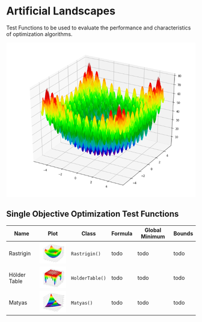 # Artificial Landscapes

Test Functions to be used to evaluate the performance and characteristics of optimization algorithms.

![Alt text](images/Rastrigin.png?raw=true "Rastrigin Formula")

## Single Objective Optimization Test Functions

| Name | Plot | Class | Formula | Global Minimum | Bounds |
| ------------- | ------------- | ------------- | ------------- | ------------- | ------------- |
| Rastrigin | <img src="images/Rastrigin.png?raw=true" width=140/> | `Rastrigin()` | todo | todo | todo |
| Hölder Table | <img src="images/HolderTable.png?raw=true" width=140/> | `HolderTable()` | todo | todo | todo |
| Matyas | <img src="images/Matyas.png?raw=true" width=140/> | `Matyas()` | todo | todo | todo |